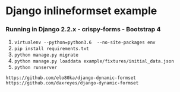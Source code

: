 # Django inlineformset example
### Running in Django 2.2.x - crispy-forms - Bootstrap 4

1. `virtualenv --python=python3.6  --no-site-packages env`
1. `pip install requirements.txt`
1. `python manage.py migrate`
1. `python manage.py loaddata example/fixtures/initial_data.json`
1. `python runserver`

`https://github.com/elo80ka/django-dynamic-formset`
`https://github.com/daxreyes/django-dynamic-formset`